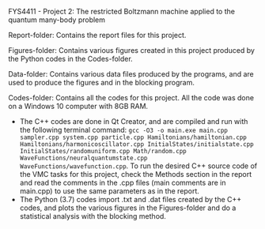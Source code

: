 FYS4411 - Project 2: The restricted Boltzmann machine applied to the quantum many-body problem

Report-folder: Contains the report files for this project.

Figures-folder: Contains various figures created in this project produced by the Python codes in the Codes-folder.

Data-folder: Contains various data files produced by the programs, and are used to produce the figures and in the blocking program.

Codes-folder: Contains all the codes for this project. All the code was done on a Windows 10 computer with 8GB RAM.
- The C++ codes are done in Qt Creator, and are compiled and run with the following terminal command: 
`gcc -O3 -o main.exe main.cpp sampler.cpp system.cpp particle.cpp Hamiltonians/hamiltonian.cpp Hamiltonians/harmonicoscillator.cpp InitialStates/initialstate.cpp InitialStates/randomuniform.cpp Math/random.cpp WaveFunctions/neuralquantumstate.cpp WaveFunctions/wavefunction.cpp`. To run the desired C++ source code of the VMC tasks for this project, check the Methods section in the report and read the comments in the .cpp files (main comments are in main.cpp) to use the same parameters as in the report.
- The Python (3.7) codes import .txt and .dat files created by the C++ codes, and plots the various figures in the Figures-folder and do a statistical analysis with the blocking method.
